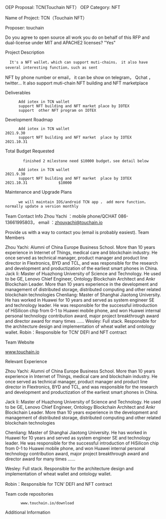OEP Proposal: TCN(Touchain NFT）
OEP Category: NFT

Name of Project: TCN（Touchain NFT）

Proposer: touchain

Do you agree to open source all work you do on behalf of this RFP and dual-license under MIT and APACHE2 licenses? "Yes" 

Project Description

      It's a NFT wallet，which can support muti-chains， it also have several interesting function，such as sent
NFT by phone number or email， it can be show on telegram， Qchat ，twitter...
       It also support muti-chain NFT building and NFT marketplace



Deliverables

          Add iotex in TCN wallet
          support NFT building and NFT market place by IOTEX
          support  other NFT program on IOTEX

Development Roadmap

          Add iotex in TCN wallet                                                              2021.9.30
          support NFT building and NFT market  place by IOTEX                                  2021.10.31
       


Total Budget Requested

            finished 2 milestone need $10000 budget，see detail below        

          Add iotex in TCN wallet                                                              2021.9.30               
          support NFT building and NFT market  place by IOTEX                                  2021.10.31              $10000


Maintenance and Upgrade Plans

          we will maintain IOS/android TCN app ， add more function，normally update a version monthly


Team
Contact Info
          Zhou Yachi ：mobile phone/QCHAT  086- 13661995803，   email ：zhouyachi@touchain.io

Provide us with a way to contact you (email is probably easiest).
Team Members

Zhou Yachi: Alumni of China Europe Business School. More than 10 years experience in Internet of Things, medical care and blockchain industry. He once served as technical manager, product manager and product line director in Flextronics, BYD and TCL, and was responsible for the research and development and productization of the earliest smart phones in China.
Jack li: Master of Huazhong University of Science and Technology. He used to be GE, Lenovo Chief Engineer, Ontology Blockchain Architect and Ankr Blockchain Leader. More than 10 years experience in the development and management of distributed storage, distributed computing and other related blockchain technologies
Chenliang: Master of Shanghai Jiaotong University. He has worked in Huawei for 10 years and served as system engineer SE and technology leader. He was responsible for the successful introduction of HiSilicon chip from 0-1 to Huawei mobile phone, and won Huawei internal personal technology contribution award, major project breakthrough award and director award for many times ......
Wesley: Full stack. Responsible for the architecture design and implementation of wheat wallet and ontology wallet.
Robin：Responsible for TCN’ DEFI and NFT contract


Team Website

www.touchain.io

Relevant Experience

Zhou Yachi: Alumni of China Europe Business School. More than 10 years experience in Internet of Things, medical care and blockchain industry. He once served as technical manager, product manager and product line director in Flextronics, BYD and TCL, and was responsible for the research and development and productization of the earliest smart phones in China.

Jack li: Master of Huazhong University of Science and Technology. He used to be GE, Lenovo Chief Engineer, Ontology Blockchain Architect and Ankr Blockchain Leader. More than 10 years experience in the development and management of distributed storage, distributed computing and other related blockchain technologies

Chenliang: Master of Shanghai Jiaotong University. He has worked in Huawei for 10 years and served as system engineer SE and technology leader. He was responsible for the successful introduction of HiSilicon chip from 0-1 to Huawei mobile phone, and won Huawei internal personal technology contribution award, major project breakthrough award and director award for many times ......

Wesley: Full stack. Responsible for the architecture design and implementation of wheat wallet and ontology wallet.

Robin：Responsible for TCN’ DEFI and NFT contract

Team code repositories

           www.touchain.io/download

Additional Information
